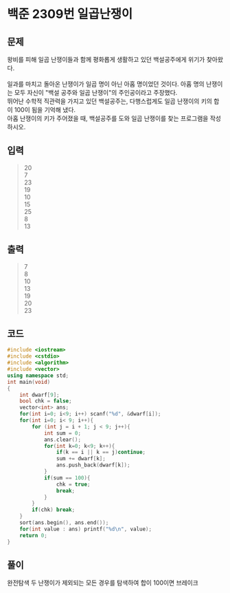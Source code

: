 # 백준 2309번 일곱난쟁이

## 문제
왕비를 피해 일곱 난쟁이들과 함께 평화롭게 생활하고 있던 백설공주에게 위기가 찾아왔다. </br></br>
일과를 마치고 돌아온 난쟁이가 일곱 명이 아닌 아홉 명이었던 것이다.
아홉 명의 난쟁이는 모두 자신이 "백설 공주와 일곱 난쟁이"의 주인공이라고 주장했다.</br>
뛰어난 수학적 직관력을 가지고 있던 백설공주는, 다행스럽게도 일곱 난쟁이의 키의 합이 100이 됨을 기억해 냈다.</br>
아홉 난쟁이의 키가 주어졌을 때, 백설공주를 도와 일곱 난쟁이를 찾는 프로그램을 작성하시오.</br>

## 입력
> 20 </br>
7</br>
23</br>
19</br>
10</br>
15</br>
25</br>
8</br>
13</br>

## 출력
> 7</br>
8</br>
10</br>
13</br>
19</br>
20</br>
23</br>

## 코드
```c++
#include <iostream>
#include <cstdio>
#include <algorithm>
#include <vector>
using namespace std;
int main(void)
{
    int dwarf[9];
    bool chk = false;
    vector<int> ans;
    for(int i=0; i<9; i++) scanf("%d", &dwarf[i]);
    for(int i=0; i< 9; i++){
        for (int j = i + 1; j < 9; j++){
            int sum = 0;
            ans.clear();
            for(int k=0; k<9; k++){
                if(k == i || k == j)continue;
                sum += dwarf[k];
                ans.push_back(dwarf[k]);
            }
            if(sum == 100){
                chk = true;
                break;
            }
        }
        if(chk) break;
    }
    sort(ans.begin(), ans.end());
    for(int value : ans) printf("%d\n", value);
    return 0;
}
```

## 풀이
완전탐색 두 난쟁이가 제외되는 모든 경우를 탐색하여 합이 100이면 브레이크</br>

